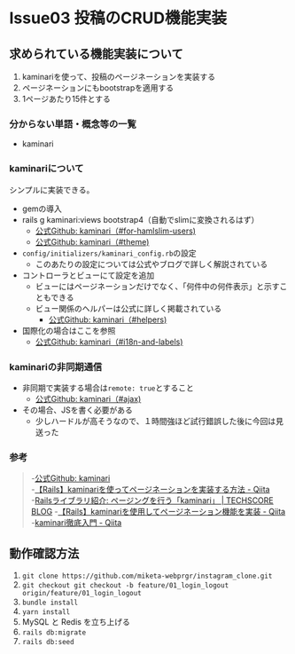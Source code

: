 # Issue03 投稿のCRUD機能実装

## 求められている機能実装について

1. kaminariを使って、投稿のページネーションを実装する
2. ページネーションにもbootstrapを適用する
3. 1ページあたり15件とする

### 分からない単語・概念等の一覧

- kaminari

### kaminariについて

シンプルに実装できる。  

- gemの導入
- rails g kaminari:views bootstrap4（自動でslimに変換されるはず）
  - [公式Github: kaminari（#for-hamlslim-users)](https://github.com/kaminari/kaminari#for-hamlslim-users)
  - [公式Github: kaminari（#theme)](https://github.com/kaminari/kaminari#themes)
- `config/initializers/kaminari_config.rb`の設定
  - このあたりの設定については公式やブログで詳しく解説されている
- コントローラとビューにて設定を追加
  - ビューにはページネーションだけでなく、「何件中の何件表示」と示すこともできる
  - ビュー関係のヘルパーは公式に詳しく掲載されている
    - [公式Github: kaminari（#helpers)](https://github.com/kaminari/kaminari#helpers)
- 国際化の場合はここを参照
  - [公式Github: kaminari（#i18n-and-labels)](https://github.com/kaminari/kaminari#i18n-and-labels)

### kaminariの非同期通信

- 非同期で実装する場合は`remote: true`とすること
  - [公式Github: kaminari（#ajax)](https://github.com/kaminari/kaminari#ajax-links-crazy-simple-but-works-perfectly)
- その場合、JSを書く必要がある
  - 少しハードルが高そうなので、１時間強ほど試行錯誤した後に今回は見送った

### 参考

> -[公式Github: kaminari](https://github.com/kaminari/kaminari)  
> -[【Rails】kaminariを使ってページネーションを実装する方法 \- Qiita](https://qiita.com/tomo_k09/items/b9242b6795f867a1844f)  
> -[Railsライブラリ紹介: ページングを行う「kaminari」 \| TECHSCORE BLOG](https://www.techscore.com/blog/2013/01/07/rails%E3%83%A9%E3%82%A4%E3%83%96%E3%83%A9%E3%83%AA%E7%B4%B9%E4%BB%8B-%E3%83%9A%E3%83%BC%E3%82%B8%E3%83%B3%E3%82%B0%E3%82%92%E8%A1%8C%E3%81%86%E3%80%8Ckaminari%E3%80%8D/)
> -[【Rails】kaminariを使用してページネーション機能を実装 \- Qiita](https://qiita.com/ryota21/items/29fa282745afb1474059)
> -[kaminari徹底入門 \- Qiita](https://qiita.com/nysalor/items/77b9d6bc5baa41ea01f3)  

## 動作確認方法

1. `git clone https://github.com/miketa-webprgr/instagram_clone.git`
2. `git checkout git checkout -b feature/01_login_logout origin/feature/01_login_logout`
3. `bundle install`
4. `yarn install`
5. MySQL と Redis を立ち上げる
6. `rails db:migrate`
7. `rails db:seed`
